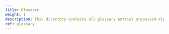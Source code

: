 ```yaml
---
title: Glossary
weight: 1
description: This directory contains all glossary entries organised alphabetically.
ref: glossary
---
```



